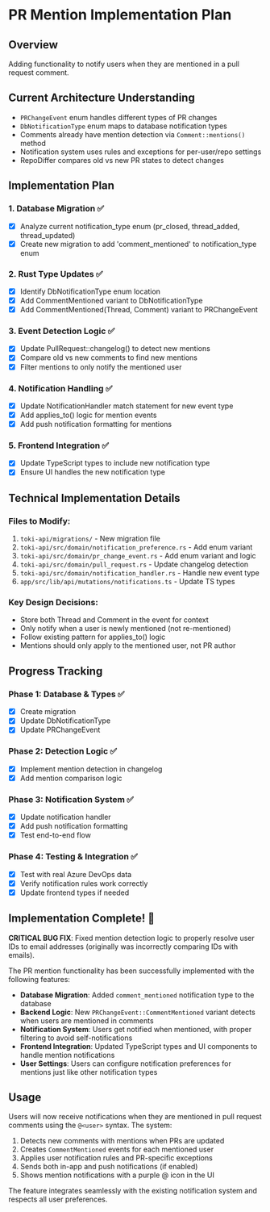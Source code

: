 # PR Mention Implementation Plan

## Overview

Adding functionality to notify users when they are mentioned in a pull request comment.

## Current Architecture Understanding

- `PRChangeEvent` enum handles different types of PR changes
- `DbNotificationType` enum maps to database notification types
- Comments already have mention detection via `Comment::mentions()` method
- Notification system uses rules and exceptions for per-user/repo settings
- RepoDiffer compares old vs new PR states to detect changes

## Implementation Plan

### 1. Database Migration ✅

- [x] Analyze current notification_type enum (pr_closed, thread_added, thread_updated)
- [x] Create new migration to add 'comment_mentioned' to notification_type enum

### 2. Rust Type Updates ✅

- [x] Identify DbNotificationType enum location
- [x] Add CommentMentioned variant to DbNotificationType
- [x] Add CommentMentioned(Thread, Comment) variant to PRChangeEvent

### 3. Event Detection Logic ✅

- [x] Update PullRequest::changelog() to detect new mentions
- [x] Compare old vs new comments to find new mentions
- [x] Filter mentions to only notify the mentioned user

### 4. Notification Handling ✅

- [x] Update NotificationHandler match statement for new event type
- [x] Add applies_to() logic for mention events
- [x] Add push notification formatting for mentions

### 5. Frontend Integration ✅

- [x] Update TypeScript types to include new notification type
- [x] Ensure UI handles the new notification type

## Technical Implementation Details

### Files to Modify:

1. `toki-api/migrations/` - New migration file
2. `toki-api/src/domain/notification_preference.rs` - Add enum variant
3. `toki-api/src/domain/pr_change_event.rs` - Add enum variant and logic
4. `toki-api/src/domain/pull_request.rs` - Update changelog detection
5. `toki-api/src/domain/notification_handler.rs` - Handle new event type
6. `app/src/lib/api/mutations/notifications.ts` - Update TS types

### Key Design Decisions:

- Store both Thread and Comment in the event for context
- Only notify when a user is newly mentioned (not re-mentioned)
- Follow existing pattern for applies_to() logic
- Mentions should only apply to the mentioned user, not PR author

## Progress Tracking

### Phase 1: Database & Types ✅

- [x] Create migration
- [x] Update DbNotificationType
- [x] Update PRChangeEvent

### Phase 2: Detection Logic ✅

- [x] Implement mention detection in changelog
- [x] Add mention comparison logic

### Phase 3: Notification System ✅

- [x] Update notification handler
- [x] Add push notification formatting
- [x] Test end-to-end flow

### Phase 4: Testing & Integration ✅

- [x] Test with real Azure DevOps data
- [x] Verify notification rules work correctly
- [x] Update frontend types if needed

## Implementation Complete! 🎉

**CRITICAL BUG FIX**: Fixed mention detection logic to properly resolve user IDs to email addresses (originally was incorrectly comparing IDs with emails).

The PR mention functionality has been successfully implemented with the following features:

- **Database Migration**: Added `comment_mentioned` notification type to the database
- **Backend Logic**: New `PRChangeEvent::CommentMentioned` variant detects when users are mentioned in comments
- **Notification System**: Users get notified when mentioned, with proper filtering to avoid self-notifications
- **Frontend Integration**: Updated TypeScript types and UI components to handle mention notifications
- **User Settings**: Users can configure notification preferences for mentions just like other notification types

## Usage

Users will now receive notifications when they are mentioned in pull request comments using the `@<user>` syntax. The system:

1. Detects new comments with mentions when PRs are updated
2. Creates `CommentMentioned` events for each mentioned user
3. Applies user notification rules and PR-specific exceptions
4. Sends both in-app and push notifications (if enabled)
5. Shows mention notifications with a purple @ icon in the UI

The feature integrates seamlessly with the existing notification system and respects all user preferences.
